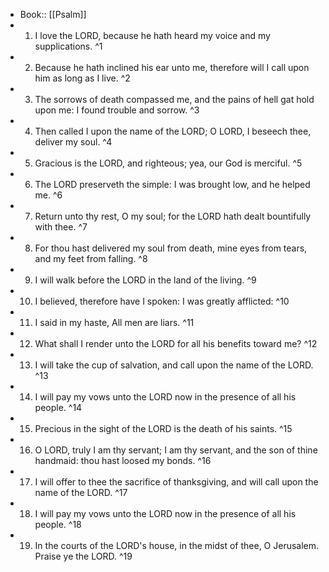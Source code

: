 - Book:: [[Psalm]]
- 1. I love the LORD, because he hath heard my voice and my supplications. ^1
- 2. Because he hath inclined his ear unto me, therefore will I call upon him as long as I live. ^2
- 3. The sorrows of death compassed me, and the pains of hell gat hold upon me: I found trouble and sorrow. ^3
- 4. Then called I upon the name of the LORD; O LORD, I beseech thee, deliver my soul. ^4
- 5. Gracious is the LORD, and righteous; yea, our God is merciful. ^5
- 6. The LORD preserveth the simple: I was brought low, and he helped me. ^6
- 7. Return unto thy rest, O my soul; for the LORD hath dealt bountifully with thee. ^7
- 8. For thou hast delivered my soul from death, mine eyes from tears, and my feet from falling. ^8
- 9. I will walk before the LORD in the land of the living. ^9
- 10. I believed, therefore have I spoken: I was greatly afflicted: ^10
- 11. I said in my haste, All men are liars. ^11
- 12. What shall I render unto the LORD for all his benefits toward me? ^12
- 13. I will take the cup of salvation, and call upon the name of the LORD. ^13
- 14. I will pay my vows unto the LORD now in the presence of all his people. ^14
- 15. Precious in the sight of the LORD is the death of his saints. ^15
- 16. O LORD, truly I am thy servant; I am thy servant, and the son of thine handmaid: thou hast loosed my bonds. ^16
- 17. I will offer to thee the sacrifice of thanksgiving, and will call upon the name of the LORD. ^17
- 18. I will pay my vows unto the LORD now in the presence of all his people. ^18
- 19. In the courts of the LORD's house, in the midst of thee, O Jerusalem. Praise ye the LORD. ^19
